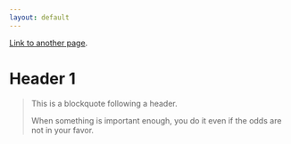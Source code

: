 ```yaml
---
layout: default
---
```

[Link to another page](./another-page.html).

# Header 1

> This is a blockquote following a header.
>
> When something is important enough, you do it even if the odds are not in your favor.
